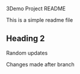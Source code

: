 3Demo Project README

This is a simple readme file

## Heading 2

Random updates

Changes made after branch